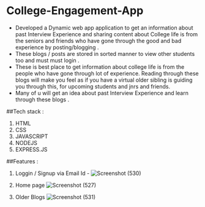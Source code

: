 # College-Engagement-App
- Developed a Dynamic web app application to get an information about past Interview Experience and sharing content about College life is from the seniors and friends who have gone through the good and bad experience by posting/blogging .
- These blogs / posts are stored in sorted manner to view other
students too and must must login .
- These is best place to get information about college life is from the people who have gone through lot of  experience. Reading through these blogs will make you feel as if you have a virtual older sibling is guiding you through this, for upcoming students and jnrs and friends.
- Many of u will get an idea about past Interview Experience  and learn through these blogs .

##Tech stack :
1. HTML
2. CSS
3. JAVASCRIPT
4. NODEJS
5. EXPRESS.JS

##Features :
1. Loggin / Signup via Email Id -
![Screenshot (530)](https://user-images.githubusercontent.com/64728560/172006672-3eaf1bac-8da9-4a09-9e58-272a272bdbcb.png)

2. Home page 
![Screenshot (527)](https://user-images.githubusercontent.com/64728560/172006084-151e608d-b441-4d95-8c03-ee8318a953d5.png)

3. Older Blogs 
![Screenshot (531)](https://user-images.githubusercontent.com/64728560/172006913-b2196a85-fc2f-49b9-8d56-bb53effe8f8a.png)
